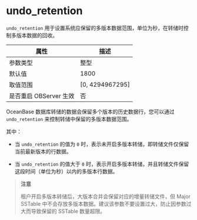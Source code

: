 # undo_retention

`undo_retention` 用于设置系统应保留的多版本数据范围，单位为秒，在转储时控制多版本数据的回收。

| **属性** |   **描述**    |
|--------|-------------|
| 参数类型   | 整型         |
| 默认值    | 1800        |
| 取值范围   | [0, 4294967295]|
| 是否重启 OBServer 生效   | 否      |

OceanBase 数据库转储的数据会保留多个版本的历史数据行，您可以通过 `undo_retention` 来控制转储中保留的多版本数据范围。

其中：

* 当 `undo_retention` 的值为 `0` 时，表示未开启多版本转储，即转储文件仅保留当前最新版本的行数据。

* 当 `undo_retention` 的值大于 `0` 时，表示开启多版本转储，并且转储文件保留这段时间（单位为秒）以内的多版本行数据。

> **注意**
>
> 租户开启多版本转储后，大版本合并会保留对应的增量转储文件，但 Major SSTable 中不会存放多版本数据。建议该参数不要设置过大，防止因参数过大而导致保留的 SSTable 数量超限。
